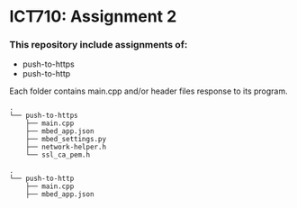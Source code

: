 # ICT710: Assignment 2

### This repository include assignments of:

- push-to-https
- push-to-http


Each folder contains main.cpp and/or header files response to its program.


```
.
└── push-to-https
    ├── main.cpp
    ├── mbed_app.json
    ├── mbed_settings.py
    ├── network-helper.h
    └── ssl_ca_pem.h
```
```
.
└── push-to-http
    ├── main.cpp
    ├── mbed_app.json
```
